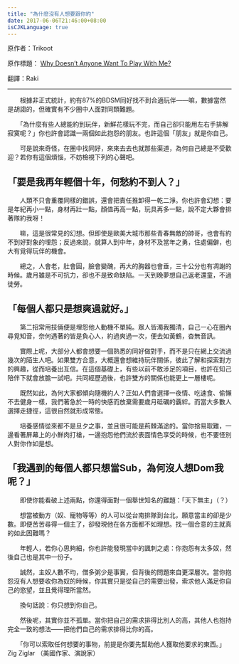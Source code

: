 ```yaml
---
title: "為什麼沒有人想要跟你約"
date: 2017-06-06T21:46:00+08:00
isCJKLanguage: true
---
```


原作者：Trikoot

原作標題： [Why Doesn’t Anyone Want To Play With Me?](https://www.trikoot.net/2017/03/why-doesnt-anyone-want-to-play-with-me/)

翻譯：Raki

---

　　根據非正式統計，約有87%的BDSM同好找不到合適玩伴——嘛，數據當然是胡謅的，但確實有不少圈中人面對同類難題。

　　「為什麼有些人總能約到玩伴，新鮮花樣玩不完，而自己卻只能用左右手排解寂寞呢？」你也許會認識一兩個如此抱怨的朋友。也許這個「朋友」就是你自己。

　　可是說來奇怪，在圈中找同好，來來去去也就那些渠道，為何自己總是不受歡迎？若你有這個煩惱，不妨檢視下列的心聲吧。



## 「要是我再年輕個十年，何愁約不到人？」 ##

　　人類不只會重覆同樣的錯誤，還會把責任推卸得一乾二淨。你也許會幻想：要是年紀再小一點，身材再壯一點，顏值再高一點，玩具再多一點，說不定大夥會排著隊約我呀！

　　嘛，這是很常見的幻想。但即使是歐美大城市那些青春無敵的帥哥，也會有約不到好對象的埋怨；反過來說，就算人到中年，身材不及當年之勇，住處偏僻，也大有覓得玩伴的機會。

　　總之，人會老，肚會圓，臉會變醜，再大的胸器也會垂，三十公分也有凋謝的時候。歲月雖是不可抗力，卻也不是致命缺陷。一天到晚夢想自己返老還童，不過徒勞。



## 「每個人都只是想爽過就好。」 ##

　　第二招常用技倆便是埋怨他人動機不單純。眾人皆濁我獨清，自己一心在圈內尋覓知音，奈何遇著的皆是負心人，約過爽過一次，便去如黃鶴，杳無音訊。

　　實際上呢，大部分人都會想要一個熟悉的同好做對手，而不是只在網上交流過幾次的陌生人吧。如果雙方合意，大概還會想維持玩伴關係，彼此了解和探索對方的興趣，從而培養出互信。在這個基礎上，有些以前不敢涉足的項目，也許在知己陪伴下就會放膽一試吧。共同經歷過後，也許雙方的關係也能更上一層樓呢。

　　既然如此，為何大家都傾向隨機約人？正如人們會選擇一夜情、吃速食、偷懶不去健身一樣，我們著急於一時的快感而放棄需要歲月砥礪的覊絆。而當大多數人選擇走捷徑，這很自然就形成常態。

　　培養感情從來都不是旦夕之事，並且很可能是荊棘滿途的。當你捨易取難，一邊看著屏幕上的小鮮肉打槍，一邊抱怨他們流於表面情色享受的時候，也不要怪別人對你作如是想。



## 「我遇到的每個人都只想當Sub，為何沒人想Dom我呢？」 ##

　　即使你能看破上述兩點，你還得面對一個舉世知名的難題：「天下無主」（？）

　　想當被動方（奴、寵物等等）的人可以從台南排隊到台北，願意當主的卻是少數。即便苦苦尋得一個主了，卻發現他在各方面都不如理想。找一個合意的主就真的如此困難嗎？

　　年輕人，若你心思夠細，你也許能發現當中的諷刺之處：你抱怨有太多奴，然後自己也是其中一份子。

　　誠然，主奴人數不均，僧多粥少是事實，但背後的問題來自更深層次。當你抱怨沒有人想要收你為奴的時候，你其實只是從自己的需要出發，索求他人滿足你自己的慾望，並且覺得理所當然。

　　換句話說：你只想到你自己。

　　然後呢，其實你並不孤單。當你把自己的需求排得比別人的高，其他人也抱持完全一致的想法——把他們自己的需求排得比你的高。

　　「你可以索取任何想要的事物，前提是你要先幫助他人獲取他要求的東西。」Zig Ziglar （美國作家、演說家）

